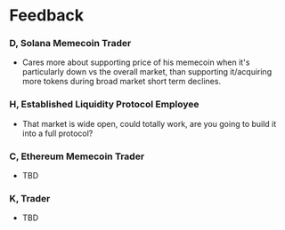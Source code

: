 # Feedback

### D, Solana Memecoin Trader
- Cares more about supporting price of his memecoin when it's particularly down vs the overall market, than supporting it/acquiring more tokens during broad market short term declines.

### H, Established Liquidity Protocol Employee
- That market is wide open, could totally work, are you going to build it into a full protocol?

### C, Ethereum Memecoin Trader
- TBD

### K, Trader
- TBD

